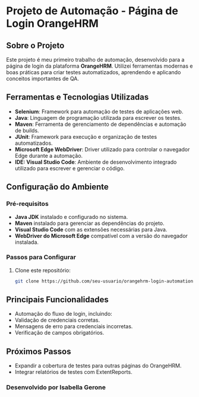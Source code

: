 # Projeto de Automação - Página de Login OrangeHRM  

## Sobre o Projeto  
Este projeto é meu primeiro trabalho de automação, desenvolvido para a página de login da plataforma **OrangeHRM**. Utilizei ferramentas modernas e boas práticas para criar testes automatizados, aprendendo e aplicando conceitos importantes de QA.  

## Ferramentas e Tecnologias Utilizadas  
- **Selenium**: Framework para automação de testes de aplicações web.  
- **Java**: Linguagem de programação utilizada para escrever os testes.  
- **Maven**: Ferramenta de gerenciamento de dependências e automação de builds.  
- **JUnit**: Framework para execução e organização de testes automatizados.  
- **Microsoft Edge WebDriver**: Driver utilizado para controlar o navegador Edge durante a automação.  
- **IDE: Visual Studio Code**: Ambiente de desenvolvimento integrado utilizado para escrever e gerenciar o código.  

## Configuração do Ambiente  
### Pré-requisitos  
- **Java JDK** instalado e configurado no sistema.  
- **Maven** instalado para gerenciar as dependências do projeto.  
- **Visual Studio Code** com as extensões necessárias para Java.  
- **WebDriver do Microsoft Edge** compatível com a versão do navegador instalada.  

### Passos para Configurar  
1. Clone este repositório:  
   ```bash
   git clone https://github.com/seu-usuario/orangehrm-login-automation.git

## Principais Funcionalidades
- Automação do fluxo de login, incluindo:
- Validação de credenciais corretas.
- Mensagens de erro para credenciais incorretas.
- Verificação de campos obrigatórios.
  
## Próximos Passos
- Expandir a cobertura de testes para outras páginas do OrangeHRM.
- Integrar relatórios de testes com ExtentReports.

### Desenvolvido por Isabella Gerone

